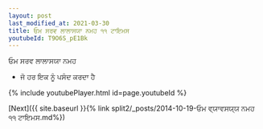 ```yaml
---
layout: post
last_modified_at: 2021-03-30
title: ਓਮ ਸਰਵ ਲਾਲਾਸਯਾ ਨਮਹ ੧੧ ਟਾਇਮਸ
youtubeId: T9O6S_pE1Bk
---
```

 
 
 ਓਮ ਸਰਵ ਲਾਲਾਸਯਾ ਨਮਹ  
 
 -  ਜੋ ਹਰ ਇਕ ਨੂੰ ਪਸੰਦ ਕਰਦਾ ਹੈ 
 
  
 
  
 
 
 
 
 
 


{% include youtubePlayer.html id=page.youtubeId %}
 
[Next]({{ site.baseurl }}{% link  split2/_posts/2014-10-19-ਓਮ ਵ੍ਯਾਵਸਯ੍ਯ ਨਮਹ ੧੧ ਟਾਇਮਸ.md%})
 
